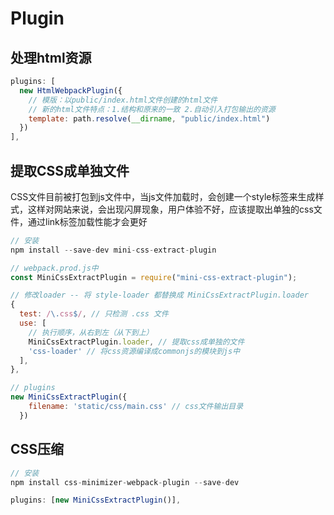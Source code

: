 # Plugin

## 处理html资源
```js
plugins: [
  new HtmlWebpackPlugin({
    // 模版：以public/index.html文件创建的html文件
    // 新的html文件特点：1.结构和原来的一致 2.自动引入打包输出的资源
    template: path.resolve(__dirname, "public/index.html")
  })
],
```

## 提取CSS成单独文件
CSS文件目前被打包到js文件中，当js文件加载时，会创建一个style标签来生成样式，这样对网站来说，会出现闪屏现象，用户体验不好，应该提取出单独的css文件，通过link标签加载性能才会更好
```js
// 安装
npm install --save-dev mini-css-extract-plugin

// webpack.prod.js中
const MiniCssExtractPlugin = require("mini-css-extract-plugin");

// 修改loader -- 将 style-loader 都替换成 MiniCssExtractPlugin.loader
{
  test: /\.css$/, // 只检测 .css 文件
  use: [
    // 执行顺序，从右到左（从下到上）
    MiniCssExtractPlugin.loader, // 提取css成单独的文件
    'css-loader' // 将css资源编译成commonjs的模块到js中
  ], 
},

// plugins
new MiniCssExtractPlugin({
    filename: 'static/css/main.css' // css文件输出目录
  })
```

## CSS压缩
```js
// 安装
npm install css-minimizer-webpack-plugin --save-dev

plugins: [new MiniCssExtractPlugin()],
```

